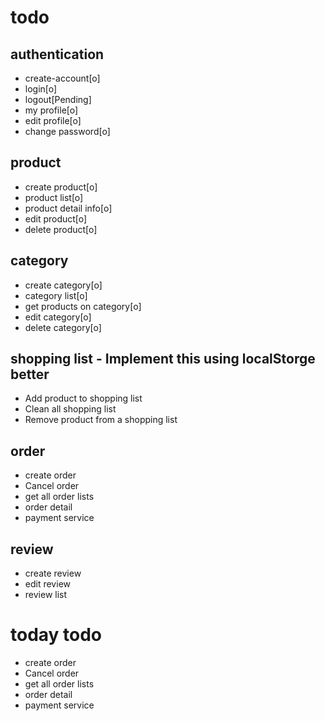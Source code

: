 # todo

## authentication

- create-account[o]
- login[o]
- logout[Pending]
- my profile[o]
- edit profile[o]
- change password[o]

## product

- create product[o]
- product list[o]
- product detail info[o]
- edit product[o]
- delete product[o]

## category

- create category[o]
- category list[o]
- get products on category[o]
- edit category[o]
- delete category[o]

## shopping list - Implement this using localStorge better

- Add product to shopping list
- Clean all shopping list
- Remove product from a shopping list

## order

- create order
- Cancel order
- get all order lists
- order detail
- payment service

## review

- create review
- edit review
- review list

# today todo

- create order
- Cancel order
- get all order lists
- order detail
- payment service
